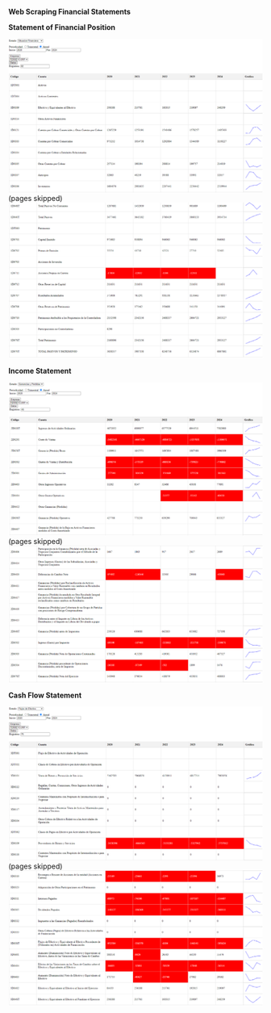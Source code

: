 **Web Scraping Financial Statements**


**Statement of Financial Position**

![ESF](assets/01_FDS_ESF_Anual_A.png)
(pages skipped)
![ESF](assets/02_FDS_ESF_Anual_B.png)

**Income Statement**

![EGP](assets/03_FDS_EGP_Anual_A.png)
(pages skipped)
![EGP](assets/04_FDS_EGP_Anual_B.png)

**Cash Flow Statement**

![EFE](assets/05_FDS_EFE_Anual_A.png)
(pages skipped)
![EFE](assets/06_FDS_EFE_Anual_B.png)